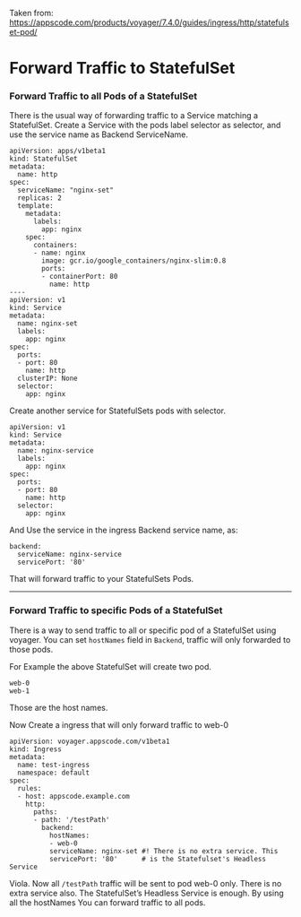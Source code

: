 Taken from: https://appscode.com/products/voyager/7.4.0/guides/ingress/http/statefulset-pod/

# Forward Traffic to StatefulSet

### Forward Traffic to all Pods of a StatefulSet

There is the usual way of forwarding traffic to a Service matching a StatefulSet. Create a Service with the pods label selector as selector, and use the service name as Backend ServiceName.

```
apiVersion: apps/v1beta1
kind: StatefulSet
metadata:
  name: http
spec:
  serviceName: "nginx-set"
  replicas: 2
  template:
    metadata:
      labels:
        app: nginx
    spec:
      containers:
      - name: nginx
        image: gcr.io/google_containers/nginx-slim:0.8
        ports:
        - containerPort: 80
          name: http
----
apiVersion: v1
kind: Service
metadata:
  name: nginx-set
  labels:
    app: nginx
spec:
  ports:
  - port: 80
    name: http
  clusterIP: None
  selector:
    app: nginx
```

Create another service for StatefulSets pods with selector.

```
apiVersion: v1
kind: Service
metadata:
  name: nginx-service
  labels:
    app: nginx
spec:
  ports:
  - port: 80
    name: http
  selector:
    app: nginx
```

And Use the service in the ingress Backend service name, as:

```
backend:
  serviceName: nginx-service
  servicePort: '80'
```

That will forward traffic to your StatefulSets Pods.

---

### Forward Traffic to specific Pods of a StatefulSet

There is a way to send traffic to all or specific pod of a StatefulSet using voyager. You can set `hostNames` field in `Backend`, traffic will only forwarded to those pods.

For Example the above StatefulSet will create two pod.

```
web-0
web-1
```

Those are the host names.

Now Create a ingress that will only forward traffic to web-0

```
apiVersion: voyager.appscode.com/v1beta1
kind: Ingress
metadata:
  name: test-ingress
  namespace: default
spec:
  rules:
  - host: appscode.example.com
    http:
      paths:
      - path: '/testPath'
        backend:
          hostNames:
          - web-0
          serviceName: nginx-set #! There is no extra service. This
          servicePort: '80'      # is the Statefulset's Headless Service
```

Viola. Now all `/testPath` traffic will be sent to pod web-0 only. There is no extra service also. The StatefulSet’s Headless Service is enough. By using all the hostNames You can forward traffic to all pods.
